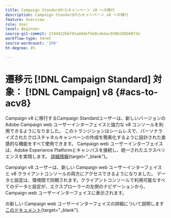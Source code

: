 ```yaml
---
title: Campaign Standardからキャンペーン v8 への移行
description: Campaign Standardからキャンペーン v8 への移行
feature: Overview
role: User
level: Beginner
source-git-commit: 2f4d422bbf41ad4def5e0cdedac938b208b0873e
workflow-type: tm+mt
source-wordcount: '159'
ht-degree: 8%

---
```


# 遷移元 [!DNL Campaign Standard] 対象： [!DNL Campaign] v8 {#acs-to-acv8}

Campaign v8 に移行するCampaign Standardユーザーは、新しいバージョンのAdobe Campaign web ユーザーインターフェイスと強力な v8 コンソールを利用できるようになりました。 このトランジションはシームレスで、パーソナライズされたクロスチャネルキャンペーンの作成を簡素化するように設計された直感的な機能をすべて使用できます。 Campaign web ユーザーインターフェイスは、Adobe Experience Platformとキャンバスを接続し、統一されたエクスペリエンスを実現します。 [詳細情報](https://experienceleague.adobe.com/ja/docs/campaign-web/v8/release-notes/acs-migration){target="_blank"}。

Campaign v8 ユーザーは、新しい Campaign web ユーザーインターフェイスと v8 クライアントコンソールの両方にアクセスできるようになりました。 データと設定は、環境間で同期されます。クライアントコンソールで利用可能なすべてのデータと設定が、エクスプローラーの左側のナビゲーションから、Campaign web ユーザーインターフェイスに表示されます。

の新しい Campaign web ユーザーインターフェイスの詳細について説明します [このドキュメント](https://experienceleague.adobe.com/docs/campaign-web/v8/campaign-web-home.html?lang=ja){target="_blank"}.

